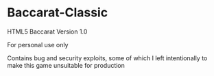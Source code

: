 # Baccarat-Classic
HTML5 Baccarat Version 1.0

For personal use only

Contains bug and security exploits, some of which I left intentionally to make this game unsuitable for production
